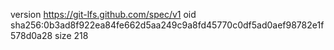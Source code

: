 version https://git-lfs.github.com/spec/v1
oid sha256:0b3ad8f922ea84fe662d5aa249c9a8fd45770c0df5ad0aef98782e1f578d0a28
size 218
